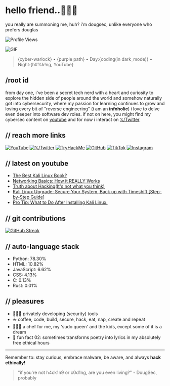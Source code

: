 # hello friend..🕵🏾‍♂️
you really are summoning me, huh? i'm dougsec, unlike everyone who prefers douglas

![Profile Views](https://komarev.com/ghpvc/?username=douglascybersec&color=blueviolet)

![GIF](https://media.giphy.com/media/r5e5Wv61DyeURRIyAR/giphy.gif)
> {cyber-warlock} • {purple path} • Day:{coding(in dark_mode)} • Night:{h#%k!ng, YouTube}

## /root id
from day one, i've been a secret tech nerd with a heart and curiosity to explore the hidden side of people around the world and somehow naturally got into cybersecurity, where my passion for learning continues to grow and loving every bit of "reverse engineering" (i am an **infoholic**) i love to delve even deeper into software dev roles. if not on here, you might find my cybersec content on [youtube](https://www.youtube.com/@douglascybersec) and for now i interact on [𝕏/Twitter](https://x.com/douglascybersec)

## // reach more links
[![YouTube](https://img.shields.io/badge/YouTube-%23FF0000.svg?style=for-the-badge&logo=YouTube&logoColor=white)](https://www.youtube.com/@douglascybersec)
[![𝕏/Twitter](https://img.shields.io/badge/Twitter-%231DA1F2.svg?style=for-the-badge&logo=Twitter&logoColor=white)](https://x.com/douglascybersec)
[![TryHackMe](https://img.shields.io/badge/TryHackMe-%23212C42.svg?style=for-the-badge&logo=TryHackMe&logoColor=white)](https://tryhackme.com/p/D0ugS3c0p5)
[![GitHub](https://img.shields.io/badge/GitHub-%23121011.svg?style=for-the-badge&logo=github&logoColor=white)](https://github.com/douglascybersec)
[![TikTok](https://img.shields.io/badge/TikTok-%23000000.svg?style=for-the-badge&logo=TikTok&logoColor=white)](https://www.tiktok.com/@douglascybersec)
[![Instagram](https://img.shields.io/badge/Instagram-%23E4405F.svg?style=for-the-badge&logo=Instagram&logoColor=white)](https://instagram.com/douglascybersec)


## // latest on youtube

<!-- YOUTUBE-VIDEOS-LIST:START -->
- [The Best Kali Linux Book?](https://www.youtube.com/watch?v=UoQKTC1eMj8)
- [Networking Basics: How it REALLY Works](https://www.youtube.com/watch?v=Ix67YzkeiJg)
- [Truth about Hacking&lpar;It&#39;s not what you think&rpar;](https://www.youtube.com/watch?v=p7E3eCIOktY)
- [Kali Linux Upgrade: Secure Your System, Back up with Timeshift [Step-by-Step Guide]](https://www.youtube.com/watch?v=19pD1DGB0dk)
- [Pro Tip: What to Do After Installing Kali Linux.](https://www.youtube.com/watch?v=Vos7DCTqvSM)
<!-- YOUTUBE-VIDEOS-LIST:END -->

## // git contributions
[![GitHub Streak](https://github-readme-streak-stats.herokuapp.com?user=douglascybersec&theme=highcontrast)](https://git.io/streak-stats)

## // auto-language stack
<!--START_SECTION:languages-->

- Python: 78.30%
- HTML: 10.82%
- JavaScript: 6.62%
- CSS: 4.13%
- C: 0.13%
- Rust: 0.01%
<!--END_SECTION:languages-->


## // pleasures
- 👨🏾‍💻 privately developing (security) tools
- ☕ coffee, code, build, secure, hack, eat, nap, create and repeat
- 👨🏾‍🍳 a chef for me, my 'sudo queen' and the kids, except some of it is a dream
- 🎸 fun fact 02: sometimes transforms poetry into lyrics in my absolutely free ethical hours

---
Remember to: stay curious, embrace malware, be aware, and always **hack ethically!**

> "if you're not h4ck1n9 or c0d1ng, are you even living?" - DougSec, probably

